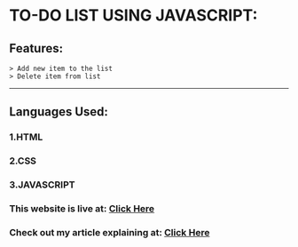 # TO-DO LIST USING JAVASCRIPT:
## Features:
    > Add new item to the list
    > Delete item from list
---
## Languages Used:
  ### 1.HTML
  ### 2.CSS
  ### 3.JAVASCRIPT
  
### This website is live at: [Click Here](https://nithinrvs.github.io/TO-DO-List-with-Javascript/)
### Check out my article explaining at: [Click Here](https://medium.com/@rvsnithin/how-to-code-a-to-do-list-web-application-using-javascript-b8c79f3c120c)
